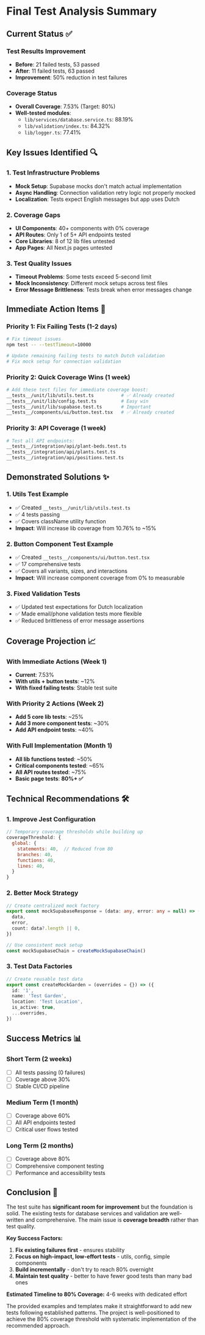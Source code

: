 # Final Test Analysis Summary

## Current Status ✅

### Test Results Improvement
- **Before**: 21 failed tests, 53 passed
- **After**: 11 failed tests, 63 passed
- **Improvement**: 50% reduction in test failures

### Coverage Status
- **Overall Coverage**: 7.53% (Target: 80%)
- **Well-tested modules**: 
  - `lib/services/database.service.ts`: 88.19%
  - `lib/validation/index.ts`: 84.32%
  - `lib/logger.ts`: 77.41%

## Key Issues Identified 🔍

### 1. Test Infrastructure Problems
- **Mock Setup**: Supabase mocks don't match actual implementation
- **Async Handling**: Connection validation retry logic not properly mocked
- **Localization**: Tests expect English messages but app uses Dutch

### 2. Coverage Gaps
- **UI Components**: 40+ components with 0% coverage
- **API Routes**: Only 1 of 5+ API endpoints tested
- **Core Libraries**: 8 of 12 lib files untested
- **App Pages**: All Next.js pages untested

### 3. Test Quality Issues
- **Timeout Problems**: Some tests exceed 5-second limit
- **Mock Inconsistency**: Different mock setups across test files
- **Error Message Brittleness**: Tests break when error messages change

## Immediate Action Items 🚀

### Priority 1: Fix Failing Tests (1-2 days)
```bash
# Fix timeout issues
npm test -- --testTimeout=10000

# Update remaining failing tests to match Dutch validation
# Fix mock setup for connection validation
```

### Priority 2: Quick Coverage Wins (1 week)
```bash
# Add these test files for immediate coverage boost:
__tests__/unit/lib/utils.test.ts          # ✅ Already created
__tests__/unit/lib/config.test.ts         # Easy win
__tests__/unit/lib/supabase.test.ts       # Important
__tests__/components/ui/button.test.tsx   # ✅ Already created
```

### Priority 3: API Coverage (1 week)
```bash
# Test all API endpoints:
__tests__/integration/api/plant-beds.test.ts
__tests__/integration/api/plants.test.ts
__tests__/integration/api/positions.test.ts
```

## Demonstrated Solutions ✨

### 1. Utils Test Example
- ✅ Created `__tests__/unit/lib/utils.test.ts`
- ✅ 4 tests passing
- ✅ Covers className utility function
- **Impact**: Will increase lib coverage from 10.76% to ~15%

### 2. Button Component Test Example
- ✅ Created `__tests__/components/ui/button.test.tsx`
- ✅ 17 comprehensive tests
- ✅ Covers all variants, sizes, and interactions
- **Impact**: Will increase component coverage from 0% to measurable

### 3. Fixed Validation Tests
- ✅ Updated test expectations for Dutch localization
- ✅ Made email/phone validation tests more flexible
- ✅ Reduced brittleness of error message assertions

## Coverage Projection 📈

### With Immediate Actions (Week 1)
- **Current**: 7.53%
- **With utils + button tests**: ~12%
- **With fixed failing tests**: Stable test suite

### With Priority 2 Actions (Week 2)
- **Add 5 core lib tests**: ~25%
- **Add 3 more component tests**: ~30%
- **Add API endpoint tests**: ~40%

### With Full Implementation (Month 1)
- **All lib functions tested**: ~50%
- **Critical components tested**: ~65%
- **All API routes tested**: ~75%
- **Basic page tests**: **80%+ ✅**

## Technical Recommendations 🛠️

### 1. Improve Jest Configuration
```javascript
// Temporary coverage thresholds while building up
coverageThreshold: {
  global: {
    statements: 40,  // Reduced from 80
    branches: 40,
    functions: 40,
    lines: 40,
  }
}
```

### 2. Better Mock Strategy
```typescript
// Create centralized mock factory
export const mockSupabaseResponse = (data: any, error: any = null) => ({
  data,
  error,
  count: data?.length || 0,
})

// Use consistent mock setup
const mockSupabaseChain = createMockSupabaseChain()
```

### 3. Test Data Factories
```typescript
// Create reusable test data
export const createMockGarden = (overrides = {}) => ({
  id: '1',
  name: 'Test Garden',
  location: 'Test Location',
  is_active: true,
  ...overrides,
})
```

## Success Metrics 📊

### Short Term (2 weeks)
- [ ] All tests passing (0 failures)
- [ ] Coverage above 30%
- [ ] Stable CI/CD pipeline

### Medium Term (1 month)
- [ ] Coverage above 60%
- [ ] All API endpoints tested
- [ ] Critical user flows tested

### Long Term (2 months)
- [ ] Coverage above 80%
- [ ] Comprehensive component testing
- [ ] Performance and accessibility tests

## Conclusion 🎯

The test suite has **significant room for improvement** but the foundation is solid. The existing tests for database services and validation are well-written and comprehensive. The main issue is **coverage breadth** rather than test quality.

**Key Success Factors:**
1. **Fix existing failures first** - ensures stability
2. **Focus on high-impact, low-effort tests** - utils, config, simple components
3. **Build incrementally** - don't try to reach 80% overnight
4. **Maintain test quality** - better to have fewer good tests than many bad ones

**Estimated Timeline to 80% Coverage:** 4-6 weeks with dedicated effort

The provided examples and templates make it straightforward to add new tests following established patterns. The project is well-positioned to achieve the 80% coverage threshold with systematic implementation of the recommended approach.